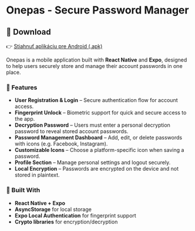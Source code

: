 # Onepas - Secure Password Manager
## 📱 Download

👉 [Stiahnuť aplikáciu pre Android (.apk)](https://github.com/FoxerBN/onepass/releases/download/1.0.0/onepass.apk)

Onepas is a mobile application built with **React Native** and **Expo**, designed to help users securely store and manage their account passwords in one place.

### 🔐 Features

- **User Registration & Login** – Secure authentication flow for account access.
- **Fingerprint Unlock** – Biometric support for quick and secure access to the app.
- **Decryption Password** – Users must enter a personal decryption password to reveal stored account passwords.
- **Password Management Dashboard** – Add, edit, or delete passwords with icons (e.g. Facebook, Instagram).
- **Customizable Icons** – Choose a platform-specific icon when saving a password.
- **Profile Section** – Manage personal settings and logout securely.
- **Local Encryption** – Passwords are encrypted on the device and not stored in plaintext.

### 📱 Built With

- **React Native + Expo**
- **AsyncStorage** for local storage
- **Expo Local Authentication** for fingerprint support
- **Crypto libraries** for encryption/decryption
